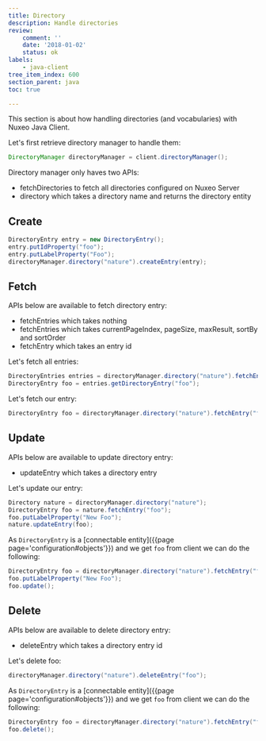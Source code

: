 ```yaml
---
title: Directory
description: Handle directories
review:
    comment: ''
    date: '2018-01-02'
    status: ok
labels:
    - java-client
tree_item_index: 600
section_parent: java
toc: true

---
```


This section is about how handling directories (and vocabularies) with Nuxeo Java Client.

Let's first retrieve directory manager to handle them:
```java
DirectoryManager directoryManager = client.directoryManager();
```

Directory manager only haves two APIs:
- fetchDirectories to fetch all directories configured on Nuxeo Server
- directory which takes a directory name and returns the directory entity

## Create

```java
DirectoryEntry entry = new DirectoryEntry();
entry.putIdProperty("foo");
entry.putLabelProperty("Foo");
directoryManager.directory("nature").createEntry(entry);
```

## Fetch

APIs below are available to fetch directory entry:
- fetchEntries which takes nothing
- fetchEntries which takes currentPageIndex, pageSize, maxResult, sortBy and sortOrder
- fetchEntry which takes an entry id

Let's fetch all entries:
```java
DirectoryEntries entries = directoryManager.directory("nature").fetchEntries();
DirectoryEntry foo = entries.getDirectoryEntry("foo");
```

Let's fetch our entry:
```java
DirectoryEntry foo = directoryManager.directory("nature").fetchEntry("foo");
```

## Update

APIs below are available to update directory entry:
- updateEntry which takes a directory entry

Let's update our entry:
```java
Directory nature = directoryManager.directory("nature");
DirectoryEntry foo = nature.fetchEntry("foo");
foo.putLabelProperty("New Foo");
nature.updateEntry(foo);
```

As `DirectoryEntry` is a [connectable entity]({{page page='configuration#objects'}}) and we get `foo` from client we can do the following:
```java
DirectoryEntry foo = directoryManager.directory("nature").fetchEntry("foo");
foo.putLabelProperty("New Foo");
foo.update();
```

## Delete

APIs below are available to delete directory entry:
- deleteEntry which takes a directory entry id

Let's delete foo:
```java
directoryManager.directory("nature").deleteEntry("foo");
```

As `DirectoryEntry` is a [connectable entity]({{page page='configuration#objects'}}) and we get `foo` from client we can do the following:
```java
DirectoryEntry foo = directoryManager.directory("nature").fetchEntry("foo");
foo.delete();
```
